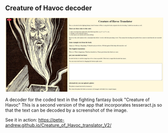 ## Creature of Havoc decoder  

![alt text](/src/creature_of_havoc_screenshot.jpg "Creature of Havoc screenshot")

A decoder for the coded text in the fighting fantasy book "Creature of Havoc"
This is a second version of the app that incorporates tesseract.js so that the text can be decoded by a screenshot of the image.  

See it in action: https://pete-andrew.github.io/Creature_of_Havoc_translator_V2/